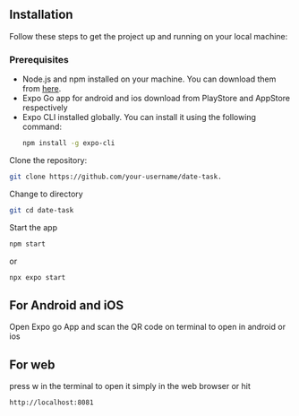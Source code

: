## Installation

Follow these steps to get the project up and running on your local machine:

### Prerequisites

- Node.js and npm installed on your machine. You can download them from [here](https://nodejs.org/).
- Expo Go app for android and ios download from PlayStore and AppStore respectively
- Expo CLI installed globally. You can install it using the following command:
  ```sh
  npm install -g expo-cli
  ```

Clone the repository:
  ```sh
  git clone https://github.com/your-username/date-task.
  ```

  Change to directory

  ```sh
  git cd date-task
  ```

  Start the app

  ```sh
  npm start
  ```
  or
  ```sh
  npx expo start

  ```

## For Android and iOS
Open Expo go App and scan the QR code on terminal to open in android or ios

## For web

press w in the terminal to open it simply in the web browser or hit 

```sh
http://localhost:8081
```









    